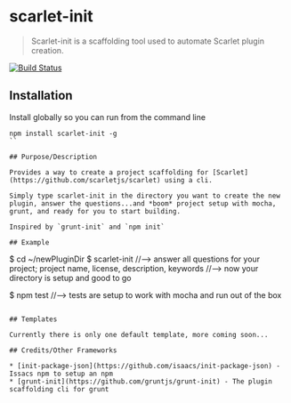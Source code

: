scarlet-init
============

> Scarlet-init is a scaffolding tool used to automate Scarlet plugin creation.

[![Build Status](https://travis-ci.org/scarletjs/scarlet-init.png?branch=master)](https://travis-ci.org/scarletjs/scarlet-init)

## Installation

Install globally so you can run from the command line

```
npm install scarlet-init -g
``

## Purpose/Description

Provides a way to create a project scaffolding for [Scarlet](https://github.com/scarletjs/scarlet) using a cli.

Simply type scarlet-init in the directory you want to create the new plugin, answer the questions...and *boom* project setup with mocha, grunt, and ready for you to start building.

Inspired by `grunt-init` and `npm init`

## Example

```
$ cd ~/newPluginDir
$ scarlet-init
//--> answer all questions for your project; project name, license, description, keywords
//--> now your directory is setup and good to go

$ npm test
//--> tests are setup to work with mocha and run out of the box
```

## Templates

Currently there is only one default template, more coming soon...

## Credits/Other Frameworks

* [init-package-json](https://github.com/isaacs/init-package-json) - Issacs npm to setup an npm
* [grunt-init](https://github.com/gruntjs/grunt-init) - The plugin scaffolding cli for grunt
